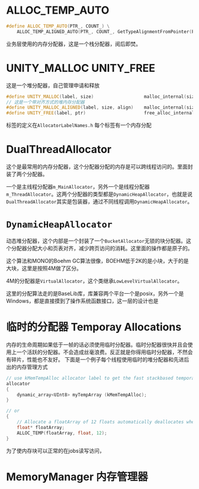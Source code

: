 # ALLOC_TEMP_AUTO
```C++
#define ALLOC_TEMP_AUTO(PTR_, COUNT_) \
    ALLOC_TEMP_ALIGNED_AUTO(PTR_, COUNT_, GetTypeAlignmentFromPointer(PTR_))
```
业务层使用的内存分配器，这是一个栈分配器，阅后即焚。
# UNITY_MALLOC UNITY_FREE
这是一个堆分配器，自己管理申请和释放
```C++
#define UNITY_MALLOC(label, size)                   malloc_internal(size, kDefaultMemoryAlignment, label, kAllocateOptionNone, __FILE_STRIPPED__, __LINE__)
// 这是一个带对齐方式的堆内存分配器
#define UNITY_MALLOC_ALIGNED(label, size, align)    malloc_internal(size, align, label, kAllocateOptionNone, __FILE_STRIPPED__, __FILE__)
#define UNITY_FREE(label, ptr)                      free_alloc_internal(ptr, label)
```
标签的定义在`AllocatorLabelNames.h`
每个标签有一个内存分配
# DualThreadAllocator
这个是最常用的内存分配器，这个分配器分配的内存是可以跨线程访问的。里面封装了两个分配器。

一个是主线程分配器`m_MainAllocator`，另外一个是线程分配器`m_ThreadAllocator`。这两个分配器的类型都是`DynamicHeapAllocator`，也就是说`DualThreadAllocator`其实是包装器，通过不同线程调用`DynamicHeapAllocator`。

# `DynamicHeapAllocator`
动态堆分配器，这个内部是一个封装了一个`BucketAllocator`无锁的块分配器。这个分配器分配大小和页表对齐，减少跨页访问的消耗。这里面的操作都是原子的。

这个算法和MONO的Boehm GC算法很像，BOEHM低于2K的是小块，大于的是大块，这里是按照4M做了区分。

4M的分配器是`VirtualAllocator`，这个类继承`LowLevelVirtualAllocator`。

这里的分配算法走的是BaseLib库，库兼容两个平台一个是posix，另外一个是Windows，都是直接摸到了操作系统函数接口，这一层的设计也是

# 临时的分配器 Temporay Allocations
内存的生命周期如果低于一帧的话必须使用临时分配器。临时分配器很快并且会使用上一个活跃的分配器。不会造成丝毫浪费。反正就是你得用临时分配器，不然会有碎片，性能也不友好。
下面是一个例子每个线程使用临时的堆分配器和先进后出的内存管理方式
```C++
// use kMemTempAlloc allocator label to get the fast stackbased temporary allocator
allocator
{
    dynamic_array<UInt8> myTempArray (kMemTempAlloc);
}

// or
{
    // Allocate a floatArray of 12 floats automatically deallocates when leaving the {} scope
    float* floatArray;
    ALLOC_TEMP(floatArray, float, 12);
}
```
为了使内存块可以正常的在jobs读写访问，

# MemoryManager 内存管理器
```C++

```